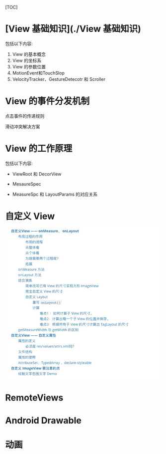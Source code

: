 [TOC]

# [View 基础知识](./View 基础知识)

包括以下内容:

1. View 的基本概念
2. View 的坐标系
3. View 的参数位置
4. MotionEvent和TouchSlop
5. VelocityTracker、GestureDetecotr 和 Scroller

# View 的事件分发机制

点击事件的传递规则

滑动冲突解决方案

# View 的工作原理

包括以下内容:

* ViewRoot 和 DecorView

* MesaureSpec

* MeasureSpc 和 LayoutParams 的对应关系

# 自定义 View

![image-20191021211846723](assets/image-20191021211846723.png)

# RemoteViews

# Android Drawable

# 动画